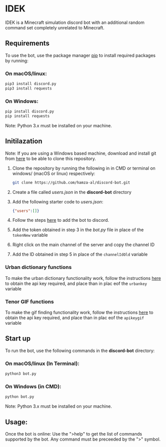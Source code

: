 # IDEK

IDEK is a Minecraft simulation discord bot with an additional random command set completely unrelated to Minecraft.

## Requirements

To use the bot, use the  package manager [pip](https://pip.pypa.io/en/stable/) to install required packages by running:

### On macOS/linux: 
```bash
pip3 install discord.py
pip3 install requests
```
### On Windows: 
```bash
pip install discord.py
pip install requests
```
Note: Python 3.x must be installed on your machine.

## Initilazation
Note: If you are using a Windows based machine, download and install git from [here](https://git-scm.com/) to be able to clone this repository.

1. Clone the repository by running the following in in CMD or terminal on windows/ (macOS or linux) respectively:
   ``` bash
   git clone https://github.com/hamza-al/discord-bot.git
   ```

2. Create a file called *users.json* in the **discord-bot** directory
3. Add the following starter code to *users.json*:
   ``` json
   {"users":[]}
   ```
4. Follow the steps [here](https://discordpy.readthedocs.io/en/stable/discord.html) to add the bot to discord.
5. Add the token obtained in step 3 in the *bot.py* file in place of the  ```tokenNew``` variable
6. Right click on the main channel of the server and copy the channel ID
7. Add the ID obtained in step 5 in place of the ```channelIdOld``` variable

### Urban dictionary functions
To make the urban dictionary functionality work, follow the instructions [here](https://dev.to/nhighleysalongenius/comment/epgk) to obtain the api key required, and place than in plac eof the ```urbankey``` variable

### Tenor GIF functions
To make the gif finding functionality work, follow the instructions [here](https://tenor.com/gifapi/documentation#quickstart) to obtain the api key required, and place than in plac eof the ```apikeygif``` variable

## Start up

To run the bot, use the following commands in the **discord-bot** directory:
### On macOS/linux (In Terminal): 
```bash
python3 bot.py
```
### On Windows (in CMD): 
```bash
python bot.py
```
Note: Python 3.x must be installed on your machine.

## Usage:
Once the bot is online: Use the ">help" to get the list of commands supported by the bot. Any command must be preceeded by the ">" symbol.

